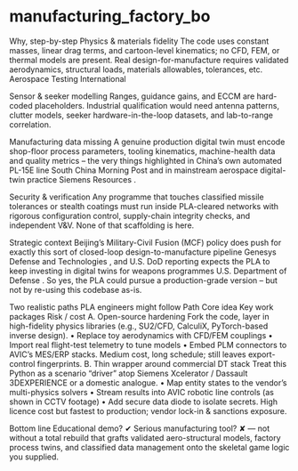 # manufacturing_factory_bo

Why, step-by-step
Physics & materials fidelity
The code uses constant masses, linear drag terms, and cartoon-level kinematics; no CFD, FEM, or thermal models are present. Real design-for-manufacture requires validated aerodynamics, structural loads, materials allowables, tolerances, etc. 
Aerospace Testing International

Sensor & seeker modelling
Ranges, guidance gains, and ECCM are hard-coded placeholders. Industrial qualification would need antenna patterns, clutter models, seeker hardware-in-the-loop datasets, and lab-to-range correlation.

Manufacturing data missing
A genuine production digital twin must encode shop-floor process parameters, tooling kinematics, machine-health data and quality metrics – the very things highlighted in China’s own automated PL-15E line 
South China Morning Post
 and in mainstream aerospace digital-twin practice 
Siemens Resources
.

Security & verification
Any programme that touches classified missile tolerances or stealth coatings must run inside PLA-cleared networks with rigorous configuration control, supply-chain integrity checks, and independent V&V. None of that scaffolding is here.

Strategic context
Beijing’s Military-Civil Fusion (MCF) policy does push for exactly this sort of closed-loop design-to-manufacture pipeline 
Genesys Defense and Technologies
, and U.S. DoD reporting expects the PLA to keep investing in digital twins for weapons programmes 
U.S. Department of Defense
. So yes, the PLA could pursue a production-grade version – but not by re-using this codebase as-is.

Two realistic paths PLA engineers might follow
Path	Core idea	Key work packages	Risk / cost
A. Open-source hardening	Fork the code, layer in high-fidelity physics libraries (e.g., SU2/CFD, CalculiX, PyTorch-based inverse design).	• Replace toy aerodynamics with CFD/FEM couplings • Import real flight-test telemetry to tune models • Embed PLM connectors to AVIC’s MES/ERP stacks.	Medium cost, long schedule; still leaves export-control fingerprints.
B. Thin wrapper around commercial DT stack	Treat this Python as a scenario “driver” atop Siemens Xcelerator / Dassault 3DEXPERIENCE or a domestic analogue.	• Map entity states to the vendor’s multi-physics solvers • Stream results into AVIC robotic line controls (as shown in CCTV footage) • Add secure data diode to isolate secrets.	High licence cost but fastest to production; vendor lock-in & sanctions exposure.

Bottom line
Educational demo? ✔
Serious manufacturing tool? ✘ — not without a total rebuild that grafts validated aero-structural models, factory process twins, and classified data management onto the skeletal game logic you supplied.